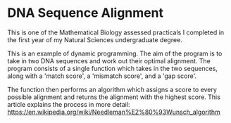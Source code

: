 # DNA Sequence Alignment

This is one of the Mathematical Biology assessed practicals I completed in the first year of my Natural Sciences undergraduate degree.

This is an example of dynamic programming. The aim of the program is to take in two DNA sequences and work out their optimal alignment. The program consists of a single function which takes in the two sequences, along with a 'match score', a 'mismatch score', and a 'gap score'.

The function then performs an algorithm which assigns a score to every possible alignment and returns the alignment with the highest score. This article explains the process in more detail: https://en.wikipedia.org/wiki/Needleman%E2%80%93Wunsch_algorithm 
